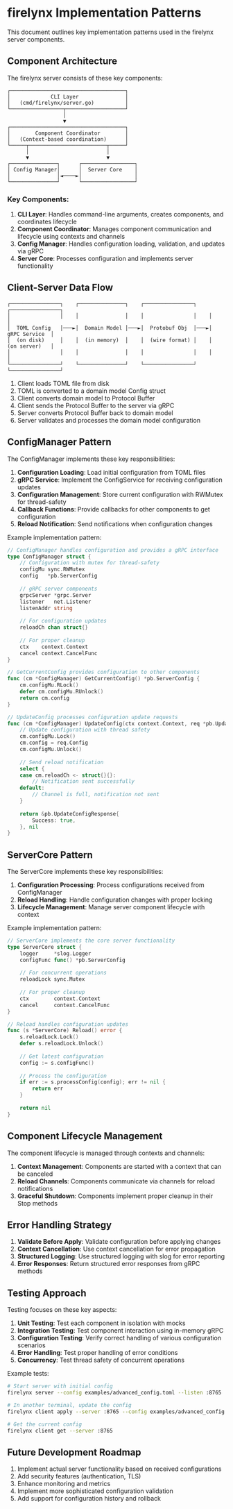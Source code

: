 # firelynx Implementation Patterns

This document outlines key implementation patterns used in the firelynx server components.

## Component Architecture

The firelynx server consists of these key components:

```
┌─────────────────────────────────────┐
│             CLI Layer               │
│   (cmd/firelynx/server.go)          │
└─────────────────┬───────────────────┘
                  │
                  ▼
┌─────────────────────────────────────┐
│        Component Coordinator        │
│   (Context-based coordination)      │
└─────┬─────────────────────────┬─────┘
      │                         │
      ▼                         ▼
┌───────────────┐      ┌─────────────────┐
│ Config Manager│      │  Server Core    │
│               │◄────►│                 │
└───────────────┘      └─────────────────┘
```

### Key Components:

1. **CLI Layer**: Handles command-line arguments, creates components, and coordinates lifecycle
2. **Component Coordinator**: Manages component communication and lifecycle using contexts and channels
3. **Config Manager**: Handles configuration loading, validation, and updates via gRPC
4. **Server Core**: Processes configuration and implements server functionality

## Client-Server Data Flow

```
┌────────────────┐    ┌───────────────┐    ┌────────────────┐    ┌────────────────┐
│                │    │               │    │                │    │                │
│  TOML Config   │───►│  Domain Model │───►│  Protobuf Obj  │───►│  gRPC Service  │
│  (on disk)     │    │  (in memory)  │    │  (wire format) │    │  (on server)   │
│                │    │               │    │                │    │                │
└────────────────┘    └───────────────┘    └────────────────┘    └────────────────┘
```

1. Client loads TOML file from disk
2. TOML is converted to a domain model Config struct
3. Client converts domain model to Protocol Buffer
4. Client sends the Protocol Buffer to the server via gRPC
5. Server converts Protocol Buffer back to domain model
6. Server validates and processes the domain model configuration

## ConfigManager Pattern

The ConfigManager implements these key responsibilities:

1. **Configuration Loading**: Load initial configuration from TOML files
2. **gRPC Service**: Implement the ConfigService for receiving configuration updates
3. **Configuration Management**: Store current configuration with RWMutex for thread-safety
4. **Callback Functions**: Provide callbacks for other components to get configuration
5. **Reload Notification**: Send notifications when configuration changes

Example implementation pattern:

```go
// ConfigManager handles configuration and provides a gRPC interface
type ConfigManager struct {
    // Configuration with mutex for thread-safety
    configMu sync.RWMutex
    config   *pb.ServerConfig
    
    // gRPC server components
    grpcServer *grpc.Server
    listener   net.Listener
    listenAddr string
    
    // For configuration updates
    reloadCh chan struct{}
    
    // For proper cleanup
    ctx    context.Context
    cancel context.CancelFunc
}

// GetCurrentConfig provides configuration to other components
func (cm *ConfigManager) GetCurrentConfig() *pb.ServerConfig {
    cm.configMu.RLock()
    defer cm.configMu.RUnlock()
    return cm.config
}

// UpdateConfig processes configuration update requests
func (cm *ConfigManager) UpdateConfig(ctx context.Context, req *pb.UpdateConfigRequest) (*pb.UpdateConfigResponse, error) {
    // Update configuration with thread safety
    cm.configMu.Lock()
    cm.config = req.Config
    cm.configMu.Unlock()
    
    // Send reload notification
    select {
    case cm.reloadCh <- struct{}{}:
        // Notification sent successfully
    default:
        // Channel is full, notification not sent
    }
    
    return &pb.UpdateConfigResponse{
        Success: true,
    }, nil
}
```

## ServerCore Pattern

The ServerCore implements these key responsibilities:

1. **Configuration Processing**: Process configurations received from ConfigManager
2. **Reload Handling**: Handle configuration changes with proper locking
3. **Lifecycle Management**: Manage server component lifecycle with context

Example implementation pattern:

```go
// ServerCore implements the core server functionality
type ServerCore struct {
    logger     *slog.Logger
    configFunc func() *pb.ServerConfig
    
    // For concurrent operations
    reloadLock sync.Mutex
    
    // For proper cleanup
    ctx        context.Context
    cancel     context.CancelFunc
}

// Reload handles configuration updates
func (s *ServerCore) Reload() error {
    s.reloadLock.Lock()
    defer s.reloadLock.Unlock()
    
    // Get latest configuration
    config := s.configFunc()
    
    // Process the configuration
    if err := s.processConfig(config); err != nil {
        return err
    }
    
    return nil
}
```

## Component Lifecycle Management

The component lifecycle is managed through contexts and channels:

1. **Context Management**: Components are started with a context that can be canceled
2. **Reload Channels**: Components communicate via channels for reload notifications
3. **Graceful Shutdown**: Components implement proper cleanup in their Stop methods

## Error Handling Strategy

1. **Validate Before Apply**: Validate configuration before applying changes
2. **Context Cancellation**: Use context cancellation for error propagation
3. **Structured Logging**: Use structured logging with slog for error reporting
4. **Error Responses**: Return structured error responses from gRPC methods

## Testing Approach

Testing focuses on these key aspects:

1. **Unit Testing**: Test each component in isolation with mocks
2. **Integration Testing**: Test component interaction using in-memory gRPC
3. **Configuration Testing**: Verify correct handling of various configuration scenarios
4. **Error Handling**: Test proper handling of error conditions
5. **Concurrency**: Test thread safety of concurrent operations

Example tests:

```bash
# Start server with initial config
firelynx server --config examples/advanced_config.toml --listen :8765

# In another terminal, update the config
firelynx client apply --server :8765 --config examples/advanced_config.toml

# Get the current config
firelynx client get --server :8765
```

## Future Development Roadmap

1. Implement actual server functionality based on received configurations
2. Add security features (authentication, TLS)
3. Enhance monitoring and metrics
4. Implement more sophisticated configuration validation
5. Add support for configuration history and rollback